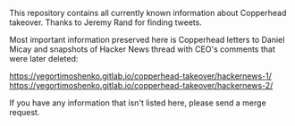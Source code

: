 This repository contains all currently known information about
Copperhead takeover. Thanks to Jeremy Rand for finding tweets.

Most important information preserved here is Copperhead letters
to Daniel Micay and snapshots of Hacker News thread with CEO's
comments that were later deleted:

https://yegortimoshenko.gitlab.io/copperhead-takeover/hackernews-1/
https://yegortimoshenko.gitlab.io/copperhead-takeover/hackernews-2/

If you have any information that isn't listed here, please
send a merge request.
